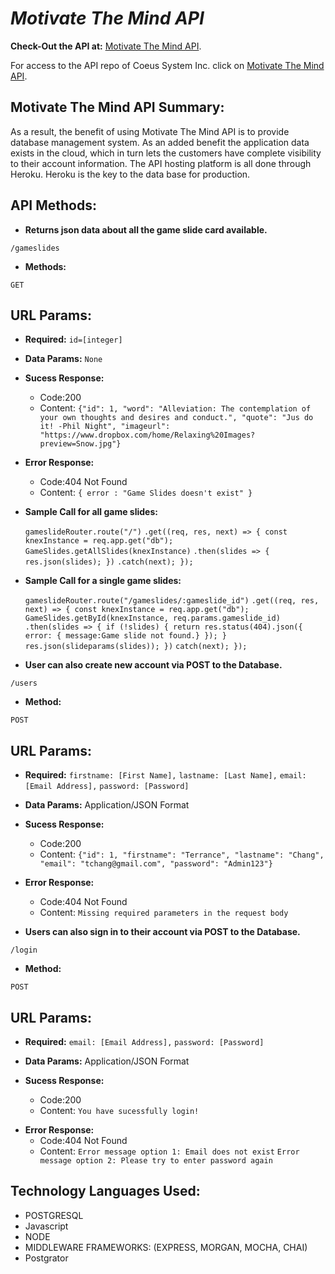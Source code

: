 # **_Motivate The Mind API_**

**Check-Out the API at:**
[Motivate The Mind API]().

For access to the API repo of Coeus System Inc. click on [Motivate The Mind API](https://github.com/tchang46343/mind-game-api.git).

## Motivate The Mind API Summary:

As a result, the benefit of using Motivate The Mind API is to provide database management system. As an added benefit the application data exists in the cloud, which in turn lets the customers have complete visibility to their account information. The API hosting platform is all done through Heroku. Heroku is the key to the data base for production.

## API Methods:

- **Returns json data about all the game slide card available.**

`/gameslides`

- **Methods:**

`GET`

## URL Params:

- **Required:**
  `id=[integer]`

- **Data Params:**
  `None`

- **Sucess Response:**
  - Code:200
  - Content: `{"id": 1, "word": "Alleviation: The contemplation of your own thoughts and desires and conduct.", "quote": "Jus do it! -Phil Night", "imageurl": "https://www.dropbox.com/home/Relaxing%20Images?preview=Snow.jpg"}`
- **Error Response:**

  - Code:404 Not Found
  - Content: `{ error : "Game Slides doesn't exist" }`

- **Sample Call for all game slides:**

  `gameslideRouter.route("/")`
  `.get((req, res, next) => { const knexInstance = req.app.get("db"); GameSlides.getAllSlides(knexInstance)`
  `.then(slides => { res.json(slides); })`
  `.catch(next); });`

- **Sample Call for a single game slides:**

  `gameslideRouter.route("/gameslides/:gameslide_id")`
  `.get((req, res, next) => { const knexInstance = req.app.get("db"); GameSlides.getById(knexInstance, req.params.gameslide_id)`
  `.then(slides => { if (!slides) { return res.status(404).json({ error: { message:Game slide not found.} }); } res.json(slideparams(slides)); })`
  `catch(next); });`

- **User can also create new account via POST to the Database.**

`/users`

- **Method:**

`POST`

## URL Params:

- **Required:**
  `firstname: [First Name],`
  `lastname: [Last Name],`
  `email: [Email Address],`
  `password: [Password]`

* **Data Params:**
  Application/JSON Format

* **Sucess Response:**

  - Code:200
  - Content: `{"id": 1, "firstname": "Terrance", "lastname": "Chang", "email": "tchang@gmail.com", "password": "Admin123"}`

* **Error Response:**
  - Code:404 Not Found
  - Content: `Missing required parameters in the request body`

- **Users can also sign in to their account via POST to the Database.**

`/login`

- **Method:**

`POST`

## URL Params:

- **Required:**
  `email: [Email Address],`
  `password: [Password]`

* **Data Params:**
  Application/JSON Format

* **Sucess Response:**

  - Code:200
  - Content: `You have sucessfully login!`

- **Error Response:**
  - Code:404 Not Found
  - Content: `Error message option 1: Email does not exist`
    `Error message option 2: Please try to enter password again`

## Technology Languages Used:

- POSTGRESQL
- Javascript
- NODE
- MIDDLEWARE FRAMEWORKS: (EXPRESS, MORGAN, MOCHA, CHAI)
- Postgrator
